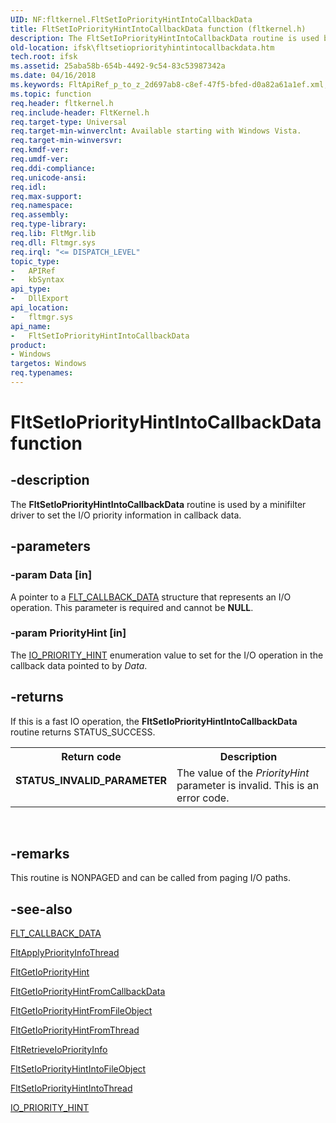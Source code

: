 ```yaml
---
UID: NF:fltkernel.FltSetIoPriorityHintIntoCallbackData
title: FltSetIoPriorityHintIntoCallbackData function (fltkernel.h)
description: The FltSetIoPriorityHintIntoCallbackData routine is used by a minifilter driver to set the I/O priority information in callback data.
old-location: ifsk\fltsetiopriorityhintintocallbackdata.htm
tech.root: ifsk
ms.assetid: 25aba58b-654b-4492-9c54-83c53987342a
ms.date: 04/16/2018
ms.keywords: FltApiRef_p_to_z_2d697ab8-c8ef-47f5-bfed-d0a82a61a1ef.xml, FltSetIoPriorityHintIntoCallbackData, FltSetIoPriorityHintIntoCallbackData routine [Installable File System Drivers], fltkernel/FltSetIoPriorityHintIntoCallbackData, ifsk.fltsetiopriorityhintintocallbackdata
ms.topic: function
req.header: fltkernel.h
req.include-header: FltKernel.h
req.target-type: Universal
req.target-min-winverclnt: Available starting with Windows Vista.
req.target-min-winversvr: 
req.kmdf-ver: 
req.umdf-ver: 
req.ddi-compliance: 
req.unicode-ansi: 
req.idl: 
req.max-support: 
req.namespace: 
req.assembly: 
req.type-library: 
req.lib: FltMgr.lib
req.dll: Fltmgr.sys
req.irql: "<= DISPATCH_LEVEL"
topic_type:
-	APIRef
-	kbSyntax
api_type:
-	DllExport
api_location:
-	fltmgr.sys
api_name:
-	FltSetIoPriorityHintIntoCallbackData
product:
- Windows
targetos: Windows
req.typenames: 
---
```


# FltSetIoPriorityHintIntoCallbackData function


## -description


The <b>FltSetIoPriorityHintIntoCallbackData</b> routine is used by a minifilter driver to set the I/O priority information in callback data.


## -parameters




### -param Data [in]

A pointer to a <a href="https://msdn.microsoft.com/library/windows/hardware/ff544620">FLT_CALLBACK_DATA</a> structure that represents an I/O operation. This parameter is required and cannot be <b>NULL</b>. 


### -param PriorityHint [in]

The <a href="https://msdn.microsoft.com/library/windows/hardware/ff550594">IO_PRIORITY_HINT</a> enumeration value to set for the I/O operation in the callback data pointed to by <i>Data</i>.


## -returns



If this is a fast IO operation, the <b>FltSetIoPriorityHintIntoCallbackData</b> routine returns STATUS_SUCCESS.  

<table>
<tr>
<th>Return code</th>
<th>Description</th>
</tr>
<tr>
<td width="40%">
<dl>
<dt><b>STATUS_INVALID_PARAMETER</b></dt>
</dl>
</td>
<td width="60%">
The value of the <i>PriorityHint</i> parameter is invalid. This is an error code. 

</td>
</tr>
</table>
 




## -remarks



This routine is NONPAGED and can be called from paging I/O paths.




## -see-also




<a href="https://msdn.microsoft.com/library/windows/hardware/ff544620">FLT_CALLBACK_DATA</a>



<a href="https://msdn.microsoft.com/library/windows/hardware/ff541766">FltApplyPriorityInfoThread</a>



<a href="https://msdn.microsoft.com/library/windows/hardware/ff543065">FltGetIoPriorityHint</a>



<a href="https://msdn.microsoft.com/library/windows/hardware/ff543068">FltGetIoPriorityHintFromCallbackData</a>



<a href="https://msdn.microsoft.com/library/windows/hardware/ff543074">FltGetIoPriorityHintFromFileObject</a>



<a href="https://msdn.microsoft.com/library/windows/hardware/ff543080">FltGetIoPriorityHintFromThread</a>



<a href="https://msdn.microsoft.com/library/windows/hardware/ff544354">FltRetrieveIoPriorityInfo</a>



<a href="https://msdn.microsoft.com/library/windows/hardware/ff544530">FltSetIoPriorityHintIntoFileObject</a>



<a href="https://msdn.microsoft.com/library/windows/hardware/ff544534">FltSetIoPriorityHintIntoThread</a>



<a href="https://msdn.microsoft.com/library/windows/hardware/ff550594">IO_PRIORITY_HINT</a>
 

 

